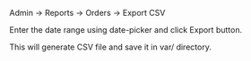 Admin -> Reports -> Orders -> Export CSV

Enter the date range using date-picker and click Export button.

This will generate CSV file and save it in var/ directory.